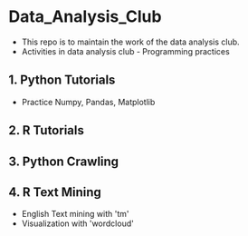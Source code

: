 # Data_Analysis_Club
- This repo is to maintain the work of the data analysis club.
- Activities in data analysis club - Programming practices

## 1. Python Tutorials
- Practice Numpy, Pandas, Matplotlib

## 2. R Tutorials


## 3. Python Crawling


## 4. R Text Mining
- English Text mining with 'tm'
- Visualization with 'wordcloud'
